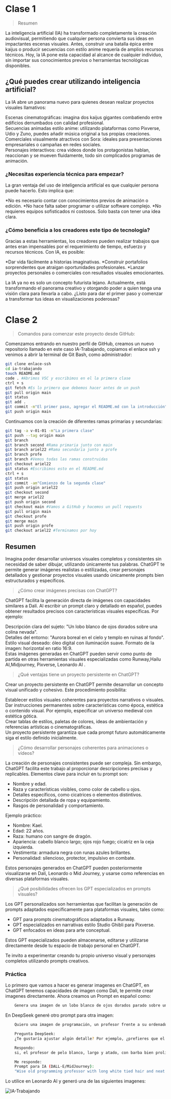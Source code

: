 # Clase 1

> Resumen

La inteligencia artificial (IA) ha transformado completamente la creación audiovisual, permitiendo que cualquier persona convierta sus ideas en impactantes escenas visuales. Antes, construir una batalla épica entre kaijus o producir secuencias con estilo anime requería de amplios recursos técnicos. Hoy, la IA pone esta capacidad al alcance de cualquier individuo, sin importar sus conocimientos previos o herramientas tecnológicas disponibles.<br>

## ¿Qué puedes crear utilizando inteligencia artificial?

La IA abre un panorama nuevo para quienes desean realizar proyectos visuales llamativos:<br>

Escenas cinematográficas: imagina dos kaijus gigantes combatiendo entre edificios derrumbados con calidad profesional.<br>
Secuencias animadas estilo anime: utilizando plataformas como Pixverse, Udio y Zuno, puedes añadir música original a tus propias creaciones.<br>
Comerciales visualmente atractivos con Sora: ideales para presentaciones empresariales o campañas en redes sociales.<br>
Personajes interactivos: crea videos donde los protagonistas hablan, reaccionan y se mueven fluidamente, todo sin complicados programas de animación.<br>
### ¿Necesitas experiencia técnica para empezar?

La gran ventaja del uso de inteligencia artificial es que cualquier persona puede hacerlo. Esto implica que:<br>

*No es necesario contar con conocimientos previos de animación o edición.
*No hace falta saber programar o utilizar software complejo.
*No requieres equipos sofisticados ni costosos. Solo basta con tener una idea clara.

### ¿Cómo beneficia a los creadores este tipo de tecnología?

Gracias a estas herramientas, los creadores pueden realizar trabajos que antes eran impensables por el requerimiento de tiempo, esfuerzo y recursos técnicos. Con IA, es posible:<br>

*Dar vida fácilmente a historias imaginativas.
*Construir portafolios sorprendentes que atraigan oportunidades profesionales.
*Lanzar proyectos personales o comerciales con resultados visuales emocionantes.

La IA ya no es solo un concepto futurista lejano. Actualmente, está transformando el panorama creativo y otorgando poder a quien tenga una visión clara para llevarla a cabo. ¿Listo para dar el primer paso y comenzar a transformar tus ideas en visualizaciones poderosas?<br>

# Clase 2

> Comandos para comenzar este proyecto desde GitHub:

Comenzamos entrando en nuestro perfil de GitHub, creamos un nuevo repositorio llamado en este caso IA-Trabajando, copiamos el enlace ssh y venimos a abrir la terminal de Git Bash, como administrador:

```sh
git clone enlace-ssh
cd ia-trabajando
touch README.md
code . #Abrimos VSC y escribimos en el la primera clase
ctrl + s
git fetch #Es lo primero que debemos hacer antes de un push
git pull origin main
git status
git add .
git commit -m"El primer paso, agregar el README.md con la introducción"
git push origin main
```

Continuamos con la creación de diferentes ramas primarias y secundarias:<br>

```sh
git tag -a v-01-01 -m"La primera clase"
git push --tag origin main
git branch
git branch second #Rama primaria junto con main
git branch ariel22 #Rama secundaria junto a profe
git branch profe
git branch #Vemos todas las ramas construidas
git checkout ariel22
git status #Escribimos esto en el README.md
ctrl + s
git status
git commit -am"Comienzo de la segunda clase"
git push origin ariel22
git checkout second
git merge ariel22
git push origin second
git checkout main #Vamos a GitHub y hacemos un pull requests
git pull origin main
git checkout profe
git merge main
git push origin profe
git checkout ariel22 #Terminamos por hoy
```

## Resumen

Imagina poder desarrollar universos visuales completos y consistentes sin necesidad de saber dibujar, utilizando únicamente tus palabras. ChatGPT te permite generar imágenes realistas o estilizadas, crear personajes detallados y gestionar proyectos visuales usando únicamente prompts bien estructurados y específicos.<br>

> ¿Cómo crear imágenes precisas con ChatGPT?

ChatGPT facilita la generación directa de imágenes con capacidades similares a Dalí. Al escribir un prompt claro y detallado en español, puedes obtener resultados precisos con características visuales específicas. Por ejemplo:<br>

Descripción clara del sujeto: "Un lobo blanco de ojos dorados sobre una colina nevada".<br>
Detalles del entorno: "Aurora boreal en el cielo y templo en ruinas al fondo".<br>
Estilo visual deseado: óleo digital con iluminación suave.
Formato de la imagen: horizontal en ratio 16:9.<br>
Estas imágenes generadas en ChatGPT pueden servir como punto de partida en otras herramientas visuales especializadas como Runway,Hailu AI,Midjourney, Pixverse, Leonardo AI .<br>

> ¿Qué ventajas tiene un proyecto persistente en ChatGPT?

Crear un proyecto persistente en ChatGPT permite desarrollar un concepto visual unificado y cohesivo. Este procedimiento posibilita:<br>

Establecer estilos visuales coherentes para proyectos narrativos o visuales.<br>
Dar instrucciones permanentes sobre características como época, estética o contenido visual. Por ejemplo, especificar un universo medieval con estética gótica.<br>
Crear tablas de estilos, paletas de colores, ideas de ambientación y referencias artísticas o cinematográficas.<br>
Un proyecto persistente garantiza que cada prompt futuro automáticamente siga el estilo definido inicialmente.<br>

> ¿Cómo desarrollar personajes coherentes para animaciones o vídeos?

La creación de personajes consistentes puede ser compleja. Sin embargo, ChatGPT facilita este trabajo al proporcionar descripciones precisas y replicables. Elementos clave para incluir en tu prompt son:<br>

* Nombre y edad.
* Raza y características visibles, como color de cabello u ojos.
* Detalles específicos, como cicatrices o elementos distintivos.
* Descripción detallada de ropa y equipamiento.
* Rasgos de personalidad y comportamiento.

Ejemplo práctico:

* Nombre: Kael.
* Edad: 22 años.
* Raza: humano con sangre de dragón.
* Apariencia: cabello blanco largo; ojos rojo fuego; cicatriz en la ceja izquierda.
* Vestimenta: armadura negra con runas azules brillantes.
* Personalidad: silencioso, protector, impulsivo en combate.

Estos personajes generados en ChatGPT pueden posteriormente visualizarse en Dalí, Leonardo o Mid Journey, y usarse como referencias en diversas plataformas visuales.<br>

> ¿Qué posibilidades ofrecen los GPT especializados en prompts visuales?

Los GPT personalizados son herramientas que facilitan la generación de prompts adaptados específicamente para plataformas visuales, tales como:<br>

* GPT para prompts cinematográficos adaptados a Runway.
* GPT especializados en narrativas estilo Studio Ghibli para Pixverse.
* GPT enfocados en ideas para arte conceptual.

Estos GPT especializados pueden almacenarse, editarse y utilizarse directamente desde tu espacio de trabajo personal en ChatGPT.<br>

Te invito a experimentar creando tu propio universo visual y personajes completos utilizando prompts creativos.

### Práctica

Lo primero que vamos a hacer es generar imagenes en ChatGPT, en ChatGPT tenemos capacidades de imagen como Dali, te permite crear imagenes directamente. Ahora creamos un Prompt en español como:

```sh
    Genera una imagen de un lobo blanco de ojos dorados parado sobre una colina nevada, con la aurora boreal en el cielo y un templo en ruinas detrás. Iluminación suave, estilo óleo digital, formato horizontal 16:9
```

En DeepSeek generé otro prompt para otra imagen:

```sh
    Quiero una imagen de programación, un profesor frente a su ordenador, de fondo un sistema avanzado computacional de ciberseguridad, con un estilo futurista, bien iluminado y prolijo, en las pantallas hay diferentes códigos de diferentes lenguajes de programación

    Pregunta DeepSeek: 
    ¿Te gustaría ajustar algún detalle? Por ejemplo, ¿prefieres que el profesor sea más joven, o que haya algún elemento específico en el código?

    Respondo:
    si, el profesor de pelo blanco, largo y atado, con barba bien prolija, en el código que hayan diferentes ejecuciones

    Me responde:
    Prompt para IA (DALL·E/MidJourney):
    "Wise old programming professor with long white tied hair and neat beard, wearing a high-tech shirt, teaching in a futuristic cybersecurity lab. Multiple screens show Python code executing a neural network, a Linux terminal blocking cyber attacks, and JavaScript animations. Holograms of code float in the air, neon blue/green lighting, ultra-detailed, 8K, cyberpunk academia style, digital art."
```

Lo utilice en Leonardo AI y generó una de las siguientes imagenes:

![IA-Trabajando](https://github.com/ArielBetancud22/IA-Trabajando/issues/4#issuecomment-2963812591)
